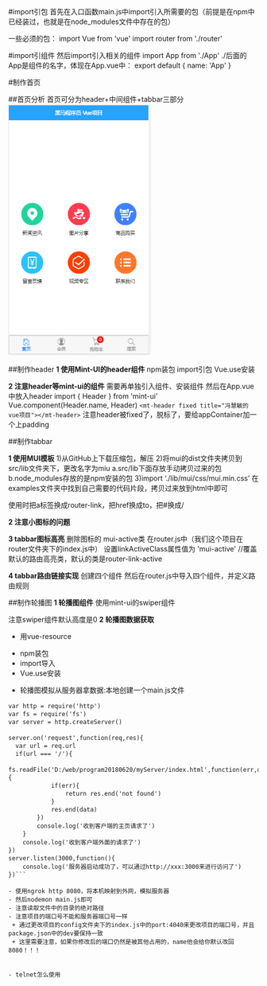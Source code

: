 #import引包
首先在入口函数main.js中import引入所需要的包（前提是在npm中已经装过，也就是在node_modules文件中存在的包）

一些必须的包：
import Vue from 'vue'
import router from './router'

#import引组件
然后import引入相关的组件
import App from './App'
./后面的App是组件的名字，体现在App.vue中：
export default {
name: 'App'
}

#制作首页

##首页分析
首页可分为header+中间组件+tabbar三部分
![](/assets/搜狗截图20180625185410.png)

##制作header
**1 使用Mint-UI的header组件**
npm装包
import引包
Vue.use安装

**2 注意header等mint-ui的组件**
需要再单独引入组件、安装组件
然后在App.vue中放入header
import { Header } from 'mint-ui'
Vue.component(Header.name, Header)
`<mt-header fixed title="冯慧敏的vue项目"></mt-header>`
注意header被fixed了，脱标了，要给appContainer加一个上padding

##制作tabbar

**1 使用MUI模板**
1)从GitHub上下载压缩包，解压
2)将mui的dist文件夹拷贝到src/lib文件夹下，更改名字为miu
a.src/lib下面存放手动拷贝过来的包
b.node_modules存放的是npm安装的包
3)import ‘./lib/mui/css/mui.min.css’
在examples文件夹中找到自己需要的代码片段，拷贝过来放到html中即可

使用时把a标签换成router-link，把href换成to，把#换成/

**2 注意小图标的问题**

**3 tabbar图标高亮**
删除图标的 mui-active类
在router.js中（我们这个项目在router文件夹下的index.js中）
设置linkActiveClass属性值为 'mui-active'  //覆盖默认的路由高亮类，默认的类是router-link-active

**4 tabbar路由链接实现**
创建四个组件
然后在router.js中导入四个组件，并定义路由规则

##制作轮播图
**1 轮播图组件**
使用mint-ui的swiper组件

注意swiper组件默认高度是0
**2 轮播图数据获取**
- 用vue-resource
 + npm装包
 + import导入
 + Vue.use安装
- 轮播图模拟从服务器拿数据:本地创建一个main.js文件

```
var http = require('http')
var fs = require('fs')
var server = http.createServer()

server.on('request',function(req,res){
  var url = req.url
  if(url === '/'){
	fs.readFile('D:/web/program20180620/myServer/index.html',function(err,data){
			if(err){
				return res.end('not found')
			}
			res.end(data)
		})
		console.log('收到客户端的主页请求了')
	}
	console.log('收到客户端外面的请求了')
})
server.listen(3000,function(){
	console.log('服务器启动成功了，可以通过http://xxx:3000来进行访问了')
})```

- 使用ngrok http 8080，将本机映射到外网，模拟服务器
- 然后nodemon main.js即可
- 注意读取文件中的目录的绝对路径
- 注意项目的端口号不能和服务器端口号一样
 + 通过更改项目的config文件夹下的index.js中的port:4040来更改项目的端口号，并且package.json中的dev要保持一致
 + 这里需要注意，如果你修改后的端口仍然是被其他占用的，name他会给你默认改回8080！！！


- telnet怎么使用

